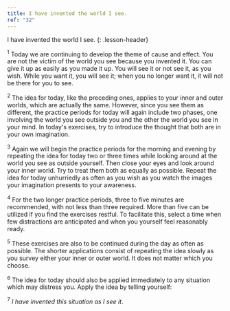 ```yaml
---
title: I have invented the world I see.
ref: "32"
---
```


I have invented the world I see.
{: .lesson-header}

<sup>1</sup> Today we are continuing to develop the theme of cause and effect. You
are not the victim of the world you see because you invented it. You can
give it up as easily as you made it up. You will see it or not see it,
as you wish. While you want it, you will see it; when you no longer want
it, it will not be there for you to see.

<sup>2</sup> The idea for today, like the preceding ones, applies to your inner and
outer worlds, which are actually the same. However, since you see them
as different, the practice periods for today will again include two
phases, one involving the world you see outside you and the other the
world you see in your mind. In today's exercises, try to introduce the
thought that both are in your own imagination.

<sup>3</sup> Again we will begin the practice periods for the morning and evening
by repeating the idea for today two or three times while looking around
at the world you see as outside yourself. Then close your eyes and look
around your inner world. Try to treat them both as equally as possible.
Repeat the idea for today unhurriedly as often as you wish as you watch
the images your imagination presents to your awareness.

<sup>4</sup> For the two longer practice periods, three to five minutes are
recommended, with not less than three required. More than five can be
utilized if you find the exercises restful. To facilitate this, select a
time when few distractions are anticipated and when you yourself feel
reasonably ready.

<sup>5</sup> These exercises are also to be continued during the day as often as
possible. The shorter applications consist of repeating the idea slowly
as you survey either your inner or outer world. It does not matter which
you choose.

<sup>6</sup> The idea for today should also be applied immediately to any situation
which may distress you. Apply the idea by telling yourself:

<sup>7</sup> *I have invented this situation as I see it*.

